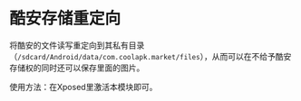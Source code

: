 # 酷安存储重定向
将酷安的文件读写重定向到其私有目录（`/sdcard/Android/data/com.coolapk.market/files`），从而可以在不给予酷安存储权的同时还可以保存里面的图片。  

使用方法：在Xposed里激活本模块即可。
